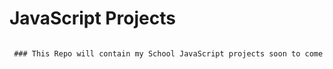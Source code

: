 # JavaScript Projects
``` JavaScript Tech Academy Projects

 ### This Repo will contain my School JavaScript projects soon to come...
```
